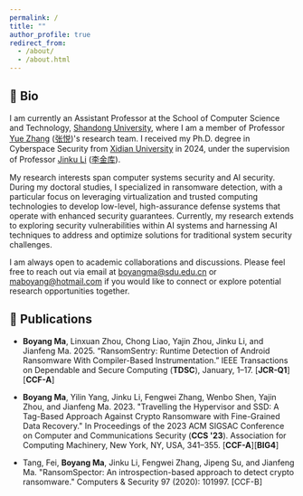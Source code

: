 ```yaml
---
permalink: /
title: ""
author_profile: true
redirect_from: 
  - /about/
  - /about.html
---
```


## 👤 Bio
I am currently an Assistant Professor at the School of Computer Science and Technology, [Shandong University](https://www.sdu.edu.cn), where I am a member of Professor [Yue Zhang](https://yue.zyueinfosec.com) ([张悦](https://yue.zyueinfosec.com/cn))'s research team. I received my Ph.D. degree in Cyberspace Security from [Xidian University](https://www.xidian.edu.cn) in 2024, under the supervision of Professor [Jinku Li](https://faculty.xidian.edu.cn/LJK1/en/index.htm) ([李金库](https://faculty.xidian.edu.cn/Jinku/zh_CN/index.htm)).

My research interests span computer systems security and AI security. During my doctoral studies, I specialized in ransomware detection, with a particular focus on leveraging virtualization and trusted computing technologies to develop low-level, high-assurance defense systems that operate with enhanced security guarantees. Currently, my research extends to exploring security vulnerabilities within AI systems and harnessing AI techniques to address and optimize solutions for traditional system security challenges.

I am always open to academic collaborations and discussions. Please feel free to reach out via email at [boyangma@sdu.edu.cn](mailto:boyangma@sdu.edu.cn) or [maboyang@hotmail.com](mailto:maboyang@hotmail.com) if you would like to connect or explore potential research opportunities together.


## 📝 Publications 

- **Boyang Ma**, Linxuan Zhou, Chong Liao, Yajin Zhou, Jinku Li, and Jianfeng Ma. 2025. “RansomSentry: Runtime Detection of Android Ransomware With Compiler-Based Instrumentation.” IEEE Transactions on Dependable and Secure Computing (**TDSC**), January, 1–17. [**JCR-Q1**][**CCF-A**]

- **Boyang Ma**, Yilin Yang, Jinku Li, Fengwei Zhang, Wenbo Shen, Yajin Zhou, and Jianfeng Ma. 2023. "Travelling the Hypervisor and SSD: A Tag-Based Approach Against Crypto Ransomware with Fine-Grained Data Recovery." In Proceedings of the 2023 ACM SIGSAC Conference on Computer and Communications Security (**CCS '23**). Association for Computing Machinery, New York, NY, USA, 341–355. [**CCF-A**][**BIG4**]

- Tang, Fei, **Boyang Ma**, Jinku Li, Fengwei Zhang, Jipeng Su, and Jianfeng Ma. "RansomSpector: An introspection-based approach to detect crypto ransomware." Computers & Security 97 (2020): 101997. [CCF-B]


